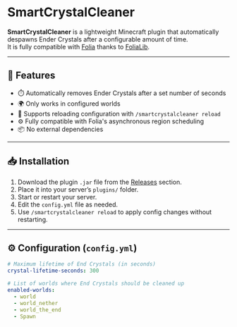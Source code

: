 # SmartCrystalCleaner

**SmartCrystalCleaner** is a lightweight Minecraft plugin that automatically despawns Ender Crystals after a configurable amount of time.  
It is fully compatible with [Folia](https://github.com/PaperMC/Folia) thanks to [FoliaLib](https://github.com/tcoded/folialib).

---

## 🚀 Features

- ⏱️ Automatically removes Ender Crystals after a set number of seconds
- 🌍 Only works in configured worlds
- 🔄 Supports reloading configuration with `/smartcrystalcleaner reload`
- ⚙️ Fully compatible with Folia's asynchronous region scheduling
- 📦 No external dependencies

---

## 📥 Installation

1. Download the plugin `.jar` file from the [Releases](https://github.com/Tuanvo29110/SmartCrystalCleaner/releases) section.
2. Place it into your server’s `plugins/` folder.
3. Start or restart your server.
4. Edit the `config.yml` file as needed.
5. Use `/smartcrystalcleaner reload` to apply config changes without restarting.

---

## ⚙️ Configuration (`config.yml`)

```yaml
# Maximum lifetime of End Crystals (in seconds)
crystal-lifetime-seconds: 300

# List of worlds where End Crystals should be cleaned up
enabled-worlds:
  - world
  - world_nether
  - world_the_end
  - Spawn
